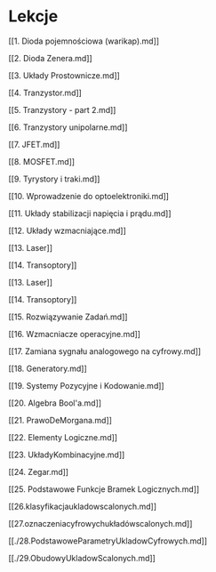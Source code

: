 # Lekcje

[[1. Dioda pojemnościowa (warikap).md]]

[[2. Dioda Zenera.md]]

[[3. Układy Prostownicze.md]]

[[4. Tranzystor.md]]

[[5. Tranzystory - part 2.md]]

[[6. Tranzystory unipolarne.md]]

[[7. JFET.md]]

[[8. MOSFET.md]]

[[9. Tyrystory i traki.md]]

[[10. Wprowadzenie do optoelektroniki.md]]

[[11. Układy stabilizacji napięcia i prądu.md]]

[[12. Układy wzmacniające.md]]

[[13. Laser]]

[[14. Transoptory]]

[[13. Laser]]

[[14. Transoptory]]

[[15. Rozwiązywanie Zadań.md]]

[[16. Wzmacniacze operacyjne.md]]

[[17. Zamiana sygnału analogowego na cyfrowy.md]]

[[18. Generatory.md]]

[[19. Systemy Pozycyjne i Kodowanie.md]]

[[20. Algebra Bool'a.md]]

[[21. PrawoDeMorgana.md]]

[[22. Elementy Logiczne.md]]

[[23. UkładyKombinacyjne.md]]

[[24. Zegar.md]]

[[25. Podstawowe Funkcje Bramek Logicznych.md]]

[[26.klasyfikacjaukladowscalonych.md]]

[[27.oznaczeniacyfrowychukładówscalonych.md]]

[[./28.PodstawoweParametryUkladowCyfrowych.md]]

[[./29.ObudowyUkladowScalonych.md]]
